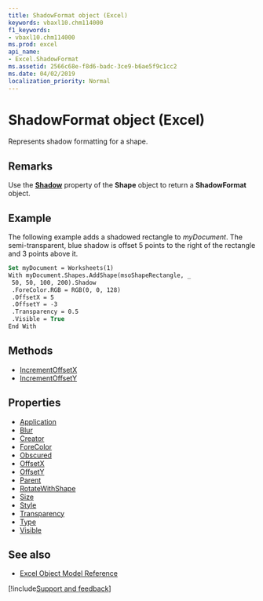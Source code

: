 ```yaml
---
title: ShadowFormat object (Excel)
keywords: vbaxl10.chm114000
f1_keywords:
- vbaxl10.chm114000
ms.prod: excel
api_name:
- Excel.ShadowFormat
ms.assetid: 2566c68e-f8d6-badc-3ce9-b6ae5f9c1cc2
ms.date: 04/02/2019
localization_priority: Normal
---
```



# ShadowFormat object (Excel)

Represents shadow formatting for a shape.


## Remarks

Use the **[Shadow](Excel.Shape.Shadow.md)** property of the **Shape** object to return a **ShadowFormat** object.


## Example

The following example adds a shadowed rectangle to _myDocument_. The semi-transparent, blue shadow is offset 5 points to the right of the rectangle and 3 points above it.

```vb
Set myDocument = Worksheets(1) 
With myDocument.Shapes.AddShape(msoShapeRectangle, _ 
 50, 50, 100, 200).Shadow 
 .ForeColor.RGB = RGB(0, 0, 128) 
 .OffsetX = 5 
 .OffsetY = -3 
 .Transparency = 0.5 
 .Visible = True 
End With
```

## Methods

- [IncrementOffsetX](Excel.ShadowFormat.IncrementOffsetX.md)
- [IncrementOffsetY](Excel.ShadowFormat.IncrementOffsetY.md)

## Properties

- [Application](Excel.ShadowFormat.Application.md)
- [Blur](Excel.ShadowFormat.Blur.md)
- [Creator](Excel.ShadowFormat.Creator.md)
- [ForeColor](Excel.ShadowFormat.ForeColor.md)
- [Obscured](Excel.ShadowFormat.Obscured.md)
- [OffsetX](Excel.ShadowFormat.OffsetX.md)
- [OffsetY](Excel.ShadowFormat.OffsetY.md)
- [Parent](Excel.ShadowFormat.Parent.md)
- [RotateWithShape](Excel.ShadowFormat.RotateWithShape.md)
- [Size](Excel.ShadowFormat.Size.md)
- [Style](Excel.ShadowFormat.Style.md)
- [Transparency](Excel.ShadowFormat.Transparency.md)
- [Type](Excel.ShadowFormat.Type.md)
- [Visible](Excel.ShadowFormat.Visible.md)

## See also

- [Excel Object Model Reference](overview/Excel/object-model.md)

[!include[Support and feedback](~/includes/feedback-boilerplate.md)]